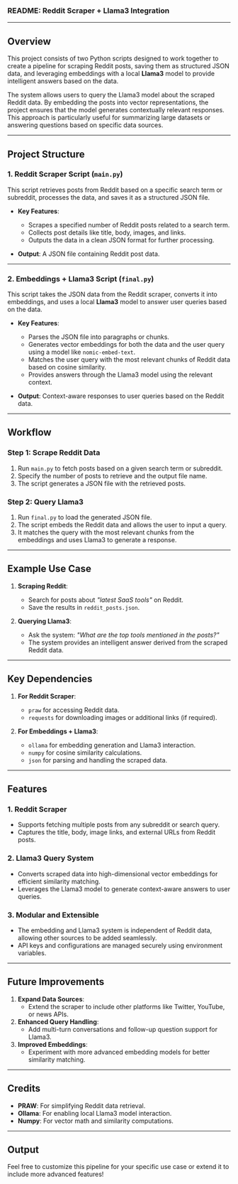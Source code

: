 ### **README: Reddit Scraper + Llama3 Integration**

---

## **Overview**

This project consists of two Python scripts designed to work together to create a pipeline for scraping Reddit posts, saving them as structured JSON data, and leveraging embeddings with a local **Llama3** model to provide intelligent answers based on the data.

The system allows users to query the Llama3 model about the scraped Reddit data. By embedding the posts into vector representations, the project ensures that the model generates contextually relevant responses. This approach is particularly useful for summarizing large datasets or answering questions based on specific data sources.

---

## **Project Structure**

### **1. Reddit Scraper Script (`main.py`)**
This script retrieves posts from Reddit based on a specific search term or subreddit, processes the data, and saves it as a structured JSON file.

- **Key Features**:
  - Scrapes a specified number of Reddit posts related to a search term.
  - Collects post details like title, body, images, and links.
  - Outputs the data in a clean JSON format for further processing.

- **Output**: A JSON file containing Reddit post data.

---

### **2. Embeddings + Llama3 Script (`final.py`)**
This script takes the JSON data from the Reddit scraper, converts it into embeddings, and uses a local **Llama3** model to answer user queries based on the data.

- **Key Features**:
  - Parses the JSON file into paragraphs or chunks.
  - Generates vector embeddings for both the data and the user query using a model like `nomic-embed-text`.
  - Matches the user query with the most relevant chunks of Reddit data based on cosine similarity.
  - Provides answers through the Llama3 model using the relevant context.

- **Output**: Context-aware responses to user queries based on the Reddit data.

---

## **Workflow**

### **Step 1: Scrape Reddit Data**
1. Run `main.py` to fetch posts based on a given search term or subreddit.
2. Specify the number of posts to retrieve and the output file name.
3. The script generates a JSON file with the retrieved posts.

### **Step 2: Query Llama3**
1. Run `final.py` to load the generated JSON file.
2. The script embeds the Reddit data and allows the user to input a query.
3. It matches the query with the most relevant chunks from the embeddings and uses Llama3 to generate a response.

---

## **Example Use Case**

1. **Scraping Reddit**:
   - Search for posts about *"latest SaaS tools"* on Reddit.
   - Save the results in `reddit_posts.json`.

2. **Querying Llama3**:
   - Ask the system: *"What are the top tools mentioned in the posts?"*
   - The system provides an intelligent answer derived from the scraped Reddit data.

---

## **Key Dependencies**
1. **For Reddit Scraper**:
   - `praw` for accessing Reddit data.
   - `requests` for downloading images or additional links (if required).

2. **For Embeddings + Llama3**:
   - `ollama` for embedding generation and Llama3 interaction.
   - `numpy` for cosine similarity calculations.
   - `json` for parsing and handling the scraped data.

---

## **Features**

### **1. Reddit Scraper**
- Supports fetching multiple posts from any subreddit or search query.
- Captures the title, body, image links, and external URLs from Reddit posts.

### **2. Llama3 Query System**
- Converts scraped data into high-dimensional vector embeddings for efficient similarity matching.
- Leverages the Llama3 model to generate context-aware answers to user queries.

### **3. Modular and Extensible**
- The embedding and Llama3 system is independent of Reddit data, allowing other sources to be added seamlessly.
- API keys and configurations are managed securely using environment variables.

---

## **Future Improvements**
1. **Expand Data Sources**:
   - Extend the scraper to include other platforms like Twitter, YouTube, or news APIs.
2. **Enhanced Query Handling**:
   - Add multi-turn conversations and follow-up question support for Llama3.
3. **Improved Embeddings**:
   - Experiment with more advanced embedding models for better similarity matching.

---

## **Credits**
- **PRAW**: For simplifying Reddit data retrieval.
- **Ollama**: For enabling local Llama3 model interaction.
- **Numpy**: For vector math and similarity computations.

---  
## **Output**



Feel free to customize this pipeline for your specific use case or extend it to include more advanced features!
